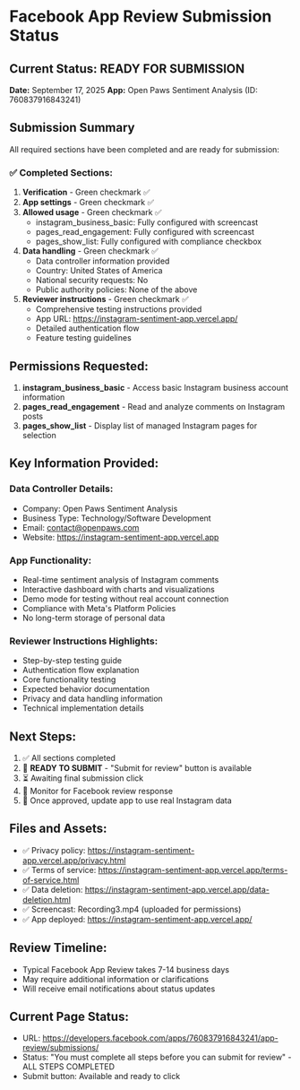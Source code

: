 # Facebook App Review Submission Status

## Current Status: READY FOR SUBMISSION
**Date:** September 17, 2025
**App:** Open Paws Sentiment Analysis (ID: 760837916843241)

## Submission Summary

All required sections have been completed and are ready for submission:

### ✅ Completed Sections:
1. **Verification** - Green checkmark ✅
2. **App settings** - Green checkmark ✅  
3. **Allowed usage** - Green checkmark ✅
   - instagram_business_basic: Fully configured with screencast
   - pages_read_engagement: Fully configured with screencast
   - pages_show_list: Fully configured with compliance checkbox
4. **Data handling** - Green checkmark ✅
   - Data controller information provided
   - Country: United States of America
   - National security requests: No
   - Public authority policies: None of the above
5. **Reviewer instructions** - Green checkmark ✅
   - Comprehensive testing instructions provided
   - App URL: https://instagram-sentiment-app.vercel.app/
   - Detailed authentication flow
   - Feature testing guidelines

## Permissions Requested:
1. **instagram_business_basic** - Access basic Instagram business account information
2. **pages_read_engagement** - Read and analyze comments on Instagram posts  
3. **pages_show_list** - Display list of managed Instagram pages for selection

## Key Information Provided:

### Data Controller Details:
- Company: Open Paws Sentiment Analysis
- Business Type: Technology/Software Development
- Email: contact@openpaws.com
- Website: https://instagram-sentiment-app.vercel.app

### App Functionality:
- Real-time sentiment analysis of Instagram comments
- Interactive dashboard with charts and visualizations
- Demo mode for testing without real account connection
- Compliance with Meta's Platform Policies
- No long-term storage of personal data

### Reviewer Instructions Highlights:
- Step-by-step testing guide
- Authentication flow explanation
- Core functionality testing
- Expected behavior documentation
- Privacy and data handling information
- Technical implementation details

## Next Steps:
1. ✅ All sections completed
2. 🔄 **READY TO SUBMIT** - "Submit for review" button is available
3. ⏳ Awaiting final submission click
4. 📧 Monitor for Facebook review response
5. 🚀 Once approved, update app to use real Instagram data

## Files and Assets:
- ✅ Privacy policy: https://instagram-sentiment-app.vercel.app/privacy.html
- ✅ Terms of service: https://instagram-sentiment-app.vercel.app/terms-of-service.html
- ✅ Data deletion: https://instagram-sentiment-app.vercel.app/data-deletion.html
- ✅ Screencast: Recording3.mp4 (uploaded for permissions)
- ✅ App deployed: https://instagram-sentiment-app.vercel.app/

## Review Timeline:
- Typical Facebook App Review takes 7-14 business days
- May require additional information or clarifications
- Will receive email notifications about status updates

## Current Page Status:
- URL: https://developers.facebook.com/apps/760837916843241/app-review/submissions/
- Status: "You must complete all steps before you can submit for review" - ALL STEPS COMPLETED
- Submit button: Available and ready to click
